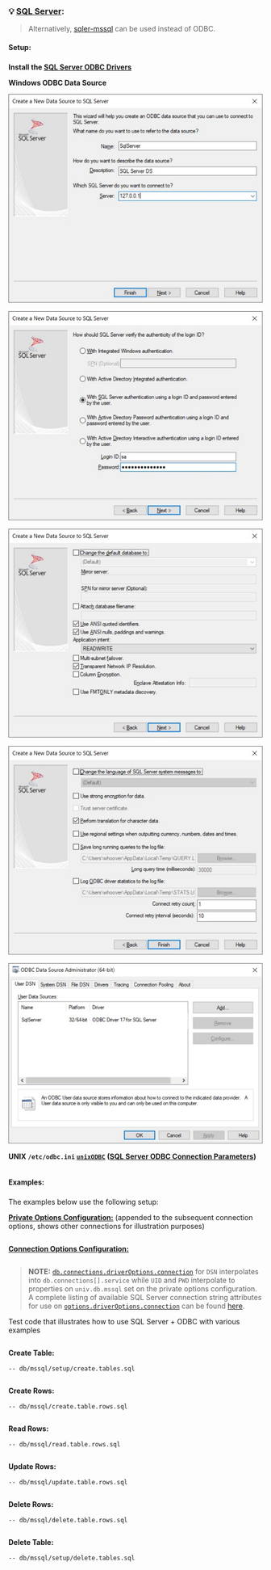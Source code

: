 ### 💡 [SQL Server](https://www.microsoft.com/en-us/sql-server/):

> Alternatively, [sqler-mssql](https://www.npmjs.com/package/sqler-mssql) can be used instead of ODBC.

#### Setup:<sub id="setup"></sub>

__Install the [SQL Server ODBC Drivers](https://docs.microsoft.com/en-us/sql/connect/odbc/download-odbc-driver-for-sql-server)__

__Windows ODBC Data Source__

![Windows ODBC Data Source 1](./img/odbc-mssql-ds1.jpg "Windows ODBC Data Source 1")

![Windows ODBC Data Source 2](./img/odbc-mssql-ds2.jpg "Windows ODBC Data Source 2")

![Windows ODBC Data Source 3](./img/odbc-mssql-ds3.jpg "Windows ODBC Data Source 3")

![Windows ODBC Data Source 4](./img/odbc-mssql-ds4.jpg "Windows ODBC Data Source 4")

![Windows ODBC Data Source 5](./img/odbc-mssql-ds5.jpg "Windows ODBC Data Source 5")

__UNIX `/etc/odbc.ini` [`unixODBC`](http://www.unixodbc.org/) ([SQL Server ODBC Connection Parameters](https://docs.microsoft.com/en-us/sql/connect/odbc/dsn-connection-string-attribute?view=sql-server-ver15))__
```jsdocp ./test/fixtures/mssql/odbc.ini
```

#### Examples:<sub id="examples"></sub>

The examples below use the following setup:

__[Private Options Configuration:](https://ugate.github.io/sqler/Manager.html#~PrivateOptions)__ (appended to the subsequent connection options, shows other connections for illustration purposes)
```jsdocp ./test/fixtures/priv.json
```

__[Connection Options Configuration:](global.html#OdbcConnectionOptions)__
```jsdocp ./test/fixtures/mssql/mssql.json
```

> __NOTE:__ [`db.connections.driverOptions.connection`](global.html#OdbcConnectionOptions) for `DSN` interpolates into `db.connections[].service` while `UID` and `PWD` interpolate to properties on `univ.db.mssql` set on the private options configuration. A complete listing of available SQL Server connection string attributes for use on [`options.driverOptions.connection`](global.html#OdbcConnectionOptions) can be found [here](https://docs.microsoft.com/en-us/sql/connect/odbc/dsn-connection-string-attribute).

Test code that illustrates how to use SQL Server + ODBC with various examples
```jsdocp ./test/fixtures/run-example.js
```

__Create Table:__

```jsdocp ./test/db/mssql/setup/create.tables.sql
-- db/mssql/setup/create.tables.sql
```

```jsdocp ./test/lib/mssql/setup/create.tables.js
```

__Create Rows:__

```jsdocp ./test/db/mssql/create.table.rows.sql
-- db/mssql/create.table.rows.sql
```

```jsdocp ./test/lib/mssql/create.table.rows.js
```

__Read Rows:__

```jsdocp ./test/db/mssql/read.table.rows.sql
-- db/mssql/read.table.rows.sql
```

```jsdocp ./test/lib/mssql/read.table.rows.js
```

__Update Rows:__

```jsdocp ./test/db/mssql/update.table.rows.sql
-- db/mssql/update.table.rows.sql
```

```jsdocp ./test/lib/mssql/update.table.rows.js
```

__Delete Rows:__

```jsdocp ./test/db/mssql/delete.table.rows.sql
-- db/mssql/delete.table.rows.sql
```

```jsdocp ./test/lib/mssql/delete.table.rows.js
```

__Delete Table:__

```jsdocp ./test/db/mssql/setup/delete.tables.sql
-- db/mssql/setup/delete.tables.sql
```

```jsdocp ./test/lib/mssql/setup/delete.tables.js
```